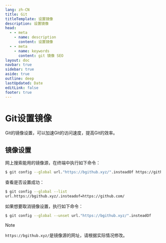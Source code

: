 ```yaml
---
lang: zh-CN
title: Git
titleTemplate: 设置镜像
description: 设置镜像
head:
  - - meta
    - name: description
      content: 设置镜像
  - - meta
    - name: keywords
      content: git 镜像 SEO
layout: doc
navbar: true
sidebar: true
aside: true
outline: deep
lastUpdated: Date
editLink: false
footer: true
---
```

# Git设置镜像

Git的镜像设置，可以加速Git的访问速度，提高Git的效率。

## 镜像设置

网上搜索能用的镜像源，在终端中执行如下命令：
```sh
$ git config --global url."https://bgithub.xyz/".insteadOf https://github.com/
```

查看是否设置成功：
```sh
$ git config --global --list
url.https://bgithub.xyz/.insteadof=https://github.com/
```

如果想要取消镜像设置，执行如下命令：
```sh
$ git config --global --unset url."https://bgithub.xyz/".insteadOf
```

> [!NOTE]
> `https://bgithub.xyz/`是镜像源的网址，请根据实际情况修改。
